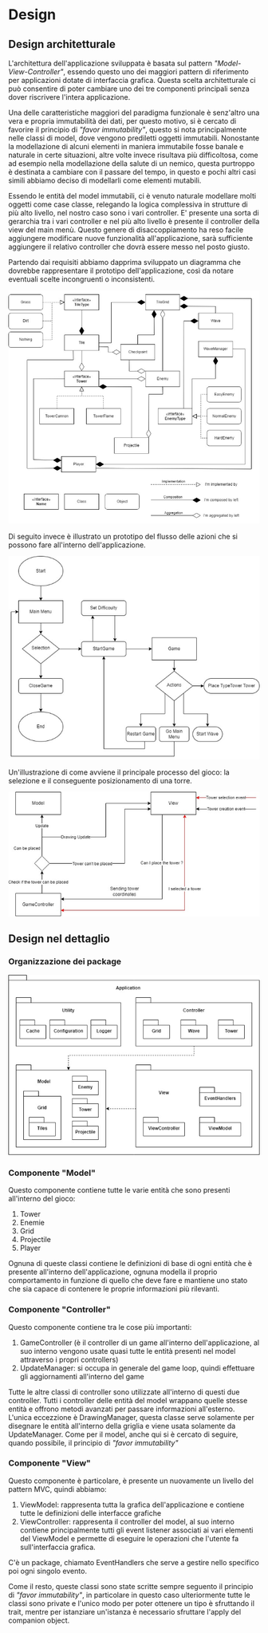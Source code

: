 # Design

## Design architetturale
L'architettura dell'applicazione sviluppata è basata sul pattern *"Model-View-Controller"*, essendo questo uno dei maggiori pattern di riferimento per applicazioni
dotate di interfaccia grafica. Questa scelta architetturale ci può consentire di poter cambiare uno dei tre componenti principali senza dover riscrivere l'intera applicazione.


Una delle caratteristiche maggiori del paradigma funzionale è senz'altro una vera e propria immutabilità dei dati, per questo motivo, si è cercato di favorire il 
principio di *"favor immutability"*, questo si nota principalmente nelle classi di model, dove vengono prediletti oggetti immutabili.
Nonostante la modellazione di alcuni elementi in maniera immutabile fosse banale e naturale in certe situazioni, altre volte invece risultava più difficoltosa, come ad esempio nella modellazione della salute di un nemico, questa purtroppo è destinata a cambiare con il passare del tempo, in questo e pochi altri casi simili abbiamo
deciso di modellarli come elementi mutabili.


Essendo le entità del model immutabili, ci è venuto naturale modellare molti oggetti come case classe, relegando la logica complessiva in strutture di più alto livello, nel nostro caso sono i vari controller. E' presente una sorta di gerarchia tra i vari controller e nel più alto livello è presente il controller della 
view del main menù.
Questo genere di disaccoppiamento ha reso facile aggiungere modificare nuove funzionalità all'applicazione, sarà sufficiente aggiungere il relativo controller che dovrà essere messo nel posto giusto.


Partendo dai requisiti abbiamo dapprima sviluppato un diagramma che dovrebbe rappresentare il prototipo dell'applicazione, così da notare eventuali scelte incongruenti
o inconsistenti.


![Design architetturale catturato tramite diagramma delle classi UML](images/initial_diagram.jpg)


Di seguito invece è illustrato un prototipo del flusso delle azioni che si possono fare all'interno dell'applicazione.


![Design architetturale catturato tramite diagramma delle classi UML](images/application-flow-chart.jpg)



Un'illustrazione di come avviene il principale processo del gioco: la selezione e il conseguente posizionamento di una torre.

![Design architetturale catturato tramite diagramma delle classi UML](images/tower_selection-creation.jpg)

## Design nel dettaglio

### Organizzazione dei package

![Design architetturale catturato tramite diagramma delle classi UML](images/package_organization.jpg)

### Componente "Model"
Questo componente contiene tutte le varie entità che sono presenti all'interno del gioco:
1. Tower
2. Enemie
3. Grid
4. Projectile
5. Player

Ognuna di queste classi contiene le definizioni di base di ogni entità che è presente all'interno dell'applicazione, ognuna modella il proprio comportamento in funzione di quello che deve fare e mantiene uno stato che sia capace di contenere le proprie informazioni più rilevanti.

### Componente "Controller"
Questo componente contiene tra le cose più importanti:
1. GameController (è il controller di un game all'interno dell'applicazione, al suo interno vengono usate quasi tutte le entità presenti nel model attraverso i propri controllers)
1. UpdateManager: si occupa in generale del game loop, quindi effettuare gli aggiornamenti all'interno del game

Tutte le altre classi di controller sono utilizzate all'interno di questi due controller.
Tutti i controller delle entità del model wrappano quelle stesse entità e offrono metodi avanzati per passare informazioni all'esterno.
L'unica eccezzione è DrawingManager, questa classe serve solamente per disegnare le entità all'interno della griglia e viene usata solamente da UpdateManager.
Come per il model, anche qui si è cercato di seguire, quando possibile, il principio di *"favor immutability"*

### Componente "View"
Questo componente è particolare, è presente un nuovamente un livello del pattern MVC, quindi abbiamo:
1. ViewModel: rappresenta tutta la grafica dell'applicazione e contiene tutte le definizioni delle interfacce grafiche
2. ViewController: rappresenta il controller del model, al suo interno contiene principalmente tutti gli event listener associati ai vari elementi del ViewModel e 
permette di eseguire le operazioni che l'utente fa sull'interfaccia grafica.

C'è un package, chiamato EventHandlers che serve a gestire nello specifico poi ogni singolo evento.

Come il resto, queste classi sono state scritte sempre seguento il principio di *"favor immutability"*, in particolare in questo caso ulteriormente tutte le classi sono private e l'unico modo per poter ottenere un tipo è sfruttando il trait, mentre per istanziare un'istanza è necessario sfruttare l'apply del companion object.
